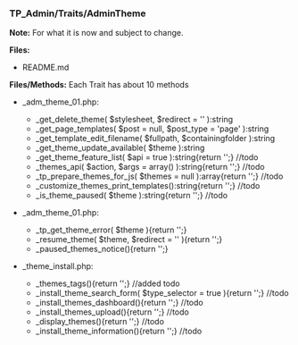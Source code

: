 ### TP_Admin/Traits/AdminTheme

**Note:** For what it is now and subject to change. 

**Files:** 
- README.md

**Files/Methods:** Each Trait has about 10 methods

- _adm_theme_01.php: 	
	* _get_delete_theme( $stylesheet, $redirect = '' ):string 
	* _get_page_templates( $post = null, $post_type = 'page' ):string 
	* _get_template_edit_filename( $fullpath, $containingfolder ):string 
	* _get_theme_update_available( $theme ):string 
	* _get_theme_feature_list( $api = true ):string{return '';}  //todo 
	* _themes_api( $action, $args = array() ):string{return '';}  //todo 
	* _tp_prepare_themes_for_js( $themes = null ):array{return '';}  //todo 
	* _customize_themes_print_templates():string{return '';}  //todo 
	* _is_theme_paused( $theme ):string{return '';}  //todo

- _adm_theme_01.php: 	
	* _tp_get_theme_error( $theme ){return '';} 
	* _resume_theme( $theme, $redirect = '' ){return '';} 
	* _paused_themes_notice(){return '';} 
	
- _theme_install.php: 	
	* _themes_tags(){return '';} //added todo 
	* _install_theme_search_form( $type_selector = true ){return '';}  //todo  
	* _install_themes_dashboard(){return '';}  //todo  
	* _install_themes_upload(){return '';}  //todo  
	* _display_themes(){return '';}  //todo 
	* _install_theme_information(){return '';}  //todo  